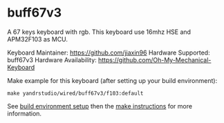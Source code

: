 buff67v3
===

A 67 keys keyboard with rgb.
This keyboard use 16mhz HSE and APM32F103 as MCU.

Keyboard Maintainer: https://github.com/jiaxin96
Hardware Supported: buff67v3
Hardware Availability: https://github.com/Oh-My-Mechanical-Keyboard 

Make example for this keyboard (after setting up your build environment):

    make yandrstudio/wired/buff67v3/f103:default

See [build environment setup](https://docs.qmk.fm/#/getting_started_build_tools) then the [make instructions](https://docs.qmk.fm/#/getting_started_make_guide) for more information.
